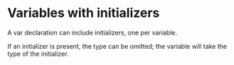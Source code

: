 # Variables with initializers
A var declaration can include initializers, one per variable.

If an initializer is present, the type can be omitted; the variable will take the type of the initializer. 
